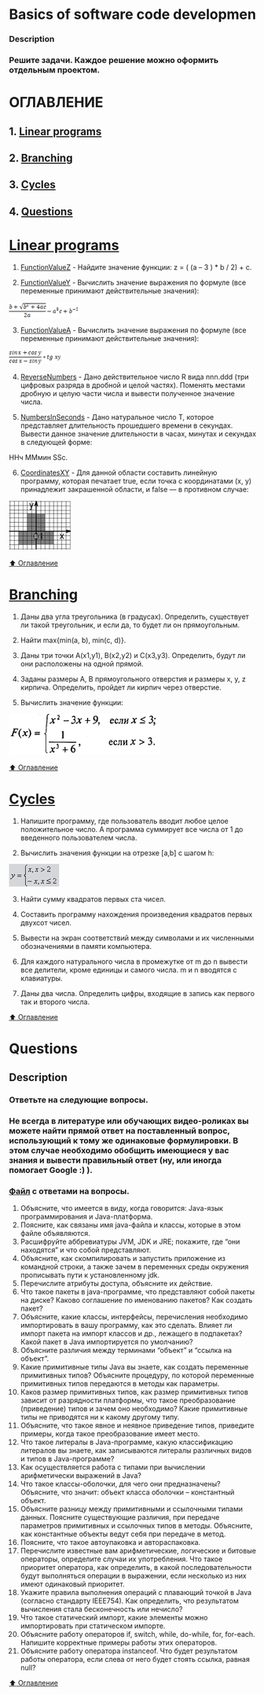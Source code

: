 # Basics of software code developmen
### Description
### Решите задачи. Каждое решение можно оформить отдельным проектом.

# ОГЛАВЛЕНИЕ
## 1. [Linear programs](#Linear-programs)
## 2. [Branching](#Branching)
## 3. [Cycles](#Cycles)
## 4. [Questions](#Questions)

# [Linear programs](https://github.com/vitalikulsha/java-course1/tree/master/2_Linear_programs)
1. [FunctionValueZ](https://github.com/vitalikulsha/java-course1/blob/master/2_Linear_programs/FunctionValueZ_01.java) - Найдите  значение функции: z = ( (a – 3 ) * b / 2) + c.

2. [FunctionValueY](https://github.com/vitalikulsha/java-course1/blob/master/2_Linear_programs/FunctionValueY_02.java) - Вычислить значение выражения по формуле (все переменные принимают действительные значения):

![](https://github.com/vitalikulsha/java-course1/blob/master/img/basics_3-2.png)

3. [FunctionValueA](https://github.com/vitalikulsha/java-course1/blob/master/2_Linear_programs/FunctionValueA_03.java) - Вычислить значение выражения по формуле (все переменные принимают действительные значения):

![](https://github.com/vitalikulsha/java-course1/blob/master/img/basics_3-3.png)

4. [ReverseNumbers](https://github.com/vitalikulsha/java-course1/blob/master/2_Linear_programs/ReverseNumbers_04.java) - Дано действительное число R вида nnn.ddd (три цифровых разряда в дробной и целой частях). Поменять местами дробную и целую части числа и вывести полученное значение числа.

5. [NumbersInSeconds](https://github.com/vitalikulsha/java-course1/blob/master/2_Linear_programs/NumbersInSeconds_05.java) - Дано натуральное число Т, которое представляет длительность прошедшего времени в секундах. Вывести данное значение длительности в часах, минутах и секундах в следующей форме:

ННч ММмин SSc.

6. [CoordinatesXY](https://github.com/vitalikulsha/java-course1/blob/master/2_Linear_programs/CoordinatesXY_06.java) - Для данной области составить линейную программу, которая печатает true, если точка с координатами (х, у) принадлежит закрашенной области, и false — в противном случае:

![](https://github.com/vitalikulsha/java-course1/blob/master/img/basics_3-6.png)

 
[:arrow_up: Оглавление](#ОГЛАВЛЕНИЕ)

# [Branching](https://github.com/vitalikulsha/java-course1/tree/master/3_Branching)

1. Даны два угла треугольника (в градусах). Определить, существует ли такой треугольник, и если да, то будет ли он прямоугольным.

2. Найти max{min(a, b), min(c, d)}.

3. Даны три точки А(х1,у1), В(х2,у2) и С(х3,у3). Определить, будут ли они расположены на одной прямой.

4. Заданы размеры А, В прямоугольного отверстия и размеры х, у, z кирпича. Определить, пройдет ли кирпич через отверстие.

5. Вычислить значение функции:

![](https://github.com/vitalikulsha/java-course1/blob/master/img/basics_4-5.png)

[:arrow_up: Оглавление](#ОГЛАВЛЕНИЕ)

# [Cycles](https://github.com/vitalikulsha/java-course1/tree/master/4_Cycles)

1. Напишите программу, где пользователь вводит любое целое положительное число. А программа суммирует все числа от 1 до введенного пользователем числа.

2. Вычислить значения функции на отрезке [а,b] c шагом h:

![](https://github.com/vitalikulsha/java-course1/blob/master/img/basics_cycle.png)

3. Найти сумму квадратов первых ста чисел.

4. Составить программу нахождения произведения квадратов первых двухсот чисел.

5. Вывести на экран соответствий между символами и их численными обозначениями в памяти компьютера.

6. Для каждого натурального числа в промежутке от m до n вывести все делители, кроме единицы и самого числа. m и n вводятся с клавиатуры.

7. Даны два числа. Определить цифры, входящие в запись как первого так и второго числа.

[:arrow_up: Оглавление](#ОГЛАВЛЕНИЕ)

# Questions
## Description
### Ответьте на следующие вопросы.
### Не всегда в литературе или обучающих видео-роликах вы можете найти прямой ответ на поставленный вопрос, использующий к тому же одинаковые формулировки. В этом случае необходимо обобщить имеющиеся у вас знания и вывести правильный ответ (ну, или иногда помогает Google :) ).

### [Файл](https://github.com/vitalikulsha/java-course1/blob/master/Basics_of_software_code_development_Questions.docx) с ответами на вопросы.

1. Объясните, что имеется в виду, когда говорится: Java-язык программирования и Java-платформа.
2. Поясните, как связаны имя java-файла и классы, которые в этом файле объявляются.
3. Расшифруйте аббревиатуры JVM, JDK и JRE; покажите, где “они находятся” и что собой представляют.
4. Объясните, как скомпилировать и запустить приложение из командной строки, а также зачем в переменных среды окружения прописывать пути к установленному jdk.
5. Перечислите атрибуты доступа, объясните их действие.
6. Что такое пакеты в java-программе, что представляют собой пакеты на диске? Каково соглашение по именованию пакетов? Как создать пакет?
7. Объясните, какие классы, интерфейсы, перечисления необходимо импортировать в вашу программу, как это сделать. Влияет ли импорт пакета на импорт классов и др., лежащего в подпакетах? Какой пакет в Java импортируется по умолчанию?
8. Объясните различия между терминами “объект” и “ссылка на объект”.
9. Какие примитивные типы Java вы знаете, как создать переменные примитивных типов? Объясните процедуру, по которой переменные примитивных типов передаются в методы как параметры.
10. Каков размер примитивных типов, как размер примитивных типов зависит от разрядности платформы, что такое преобразование (приведение) типов и зачем оно необходимо? Какие примитивные типы не приводятся ни к какому другому типу.
11. Объясните, что такое явное и неявное приведение типов, приведите примеры, когда такое преобразование имеет место.
12. Что такое литералы в Java-программе, какую классификацию литералов вы знаете, как записываются литералы различных видов и типов в Java-программе?
13. Как осуществляется работа с типами при вычислении арифметически выражений в Java?
14. Что такое классы-оболочки, для чего они предназначены? Объясните, что значит: объект класса оболочки – константный объект.
15. Объясните разницу между примитивными и ссылочными типами данных. Поясните существующие различия, при передаче параметров примитивных и ссылочных типов в методы. Объясните, как константные объекты ведут себя при передаче в метод.
16. Поясните, что такое автоупаковка и автораспаковка.
17. Перечислите известные вам арифметические, логические и битовые операторы, определите случаи их употребления. Что такое приоритет оператора, как определить, в какой последовательности будут выполняться операции в выражении, если несколько из них имеют одинаковый приоритет.
18. Укажите правила выполнения операций с плавающий точкой в Java (согласно стандарту IEEE754). Как определить, что результатом вычисления стала бесконечность или нечисло?
19. Что такое статический импорт, какие элементы можно импортировать при статическом импорте.
20. Объясните работу операторов if, switch, while, do-while, for, for-each. Напишите корректные примеры работы этих операторов.
21. Объясните работу оператора instanceof. Что будет результатом работы оператора, если слева от него будет стоять ссылка, равная null?

[:arrow_up: Оглавление](#ОГЛАВЛЕНИЕ)
